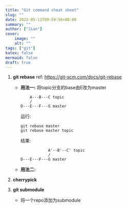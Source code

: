 ```yaml
---
title: "Git command cheat sheet"
slug: ""
date: 2022-05-11T09:59:56+08:00
summary: ""
author: ["Jian"]
cover:
    image: ""
    alt: ""
tags: ["git"]
katex: false
mermaid: false
draft: true
---
```


1. **git rebase**
   ref: https://git-scm.com/docs/git-rebase
   - **用法一:** 将topic分支的base由E改为master
        ```shell
            A---B---C topic
            /
        D---E---F---G master
        ```
        运行:
        ```shell
        git rebase master
        git rebase master topic
        ```
        结果:
        ```shell
                    A'--B'--C' topic
                    /
        D---E---F---G master
        ```
    - **用法二:**
2. **cherrypick**
   
3. **git submodule**
   - 将一个repo添加为submodule
        ```shell
        ```